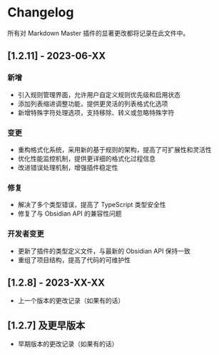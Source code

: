 # Changelog

所有对 Markdown Master 插件的显著更改都将记录在此文件中。

## [1.2.11] - 2023-06-XX

### 新增
- 引入规则管理界面，允许用户自定义规则优先级和启用状态
- 添加列表缩进调整功能，提供更灵活的列表格式化选项
- 新增特殊字符处理选项，支持移除、转义或忽略特殊字符

### 变更
- 重构格式化系统，采用新的基于规则的架构，提高了可扩展性和灵活性
- 优化性能监控机制，提供更详细的格式化过程信息
- 改进错误处理机制，增强插件稳定性

### 修复
- 解决了多个类型错误，提高了 TypeScript 类型安全性
- 修复了与 Obsidian API 的兼容性问题

### 开发者变更
- 更新了插件的类型定义文件，与最新的 Obsidian API 保持一致
- 重组了项目结构，提高了代码的可维护性

## [1.2.8] - 2023-XX-XX

- 上一个版本的更改记录（如果有的话）

## [1.2.7] 及更早版本

- 早期版本的更改记录（如果有的话）